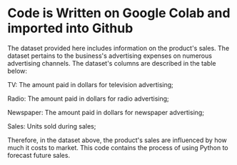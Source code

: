 # Code is Written on Google Colab and imported into Github 


The dataset provided here includes information on the product's sales. The dataset pertains to the business's advertising expenses on numerous advertising channels. The dataset's columns are described in the table below:

TV: The amount paid in dollars for television advertising;

Radio: The amount paid in dollars for radio advertising;

Newspaper: The amount paid in dollars for newspaper advertising;

Sales: Units sold during sales;

Therefore, in the dataset above, the product's sales are influenced by how much it costs to market. This code contains the process of using Python to forecast future sales.
